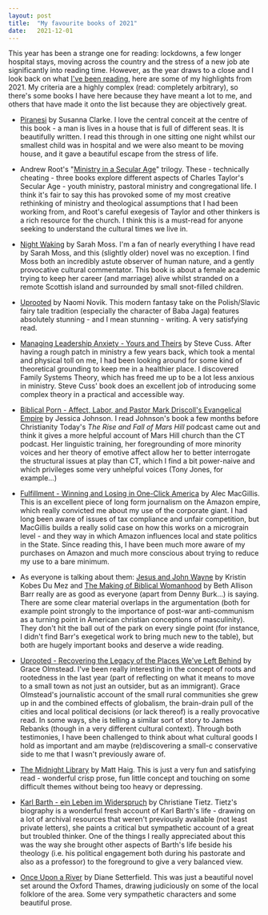 ```yaml
---
layout: post
title:  "My favourite books of 2021"
date:   2021-12-01
---
```


This year has been a strange one for reading: lockdowns, a few longer hospital stays, moving across the country and the stress of a new job ate significantly into reading time. However, as the year draws to a close and I look back on what [I've been reading](https://davidbunce.com/what-im-reading/), here are some of my highlights from 2021. My criteria are a highly complex (read: completely arbitrary), so there's some books I have here because they have meant a lot to me, and others that have made it onto the list because they are objectively great.

-   [Piranesi](https://www.randomhouse.de/Buch/Piranesi/Susanna-Clarke/Blessing/e575722.rhd) by Susanna Clarke. I love the central conceit at the centre of this book - a man is lives in a house that is full of different seas. It is beautifully written. I read this through in one sitting one night whilst our smallest child was in hospital and we were also meant to be moving house, and it gave a beautiful escape from the stress of life.
    
-   Andrew Root's "[Ministry in a Secular Age](http://bakerpublishinggroup.com/books/ministry-in-a-secular-age-set-3-volumes/407330)" trilogy. These - technically cheating - three books explore different aspects of Charles Taylor's Secular Age - youth ministry, pastoral ministry and congregational life. I think it's fair to say this has provoked some of my most creative rethinking of ministry and theological assumptions that I had been working from, and Root's careful exegesis of Taylor and other thinkers is a rich resource for the church. I think this is a must-read for anyone seeking to understand the cultural times we live in.
    
-   [Night Waking](https://granta.com/products/night-waking/) by Sarah Moss. I'm a fan of nearly everything I have read by Sarah Moss, and this (slightly older) novel was no exception. I find Moss both an incredibly astute observer of human nature, and a gently provocative cultural commentator. This book is about a female academic trying to keep her career (and marriage) alive whilst stranded on a remote Scottish island and surrounded by small snot-filled children.
    
-   [Uprooted](https://www.naominovik.com/uprooted/) by Naomi Novik. This modern fantasy take on the Polish/Slavic fairy tale tradition (especially the character of Baba Jaga) features absolutely stunning - and I mean stunning - writing. A very satisfying read.
    
-   [Managing Leadership Anxiety - Yours and Theirs](https://store.stevecusswords.com/) by Steve Cuss. After having a rough patch in ministry a few years back, which took a mental and physical toll on me, I had been looking around for some kind of theoretical grounding to keep me in a healthier place. I discovered Family Systems Theory, which has freed me up to be a lot less anxious in ministry. Steve Cuss' book does an excellent job of introducing some complex theory in a practical and accessible way.
    
-   [Biblical Porn - Affect, Labor, and Pastor Mark Driscoll's Evangelical Empire](https://www.dukeupress.edu/biblical-porn) by Jessica Johnson. I read Johnson's book a few months before Christianity Today's _The Rise and Fall of Mars Hill_ podcast came out and think it gives a more helpful account of Mars Hill church than the CT podcast. Her linguistic training, her foregrounding of more minority voices and her theory of emotive affect allow her to better interrogate the structural issues at play than CT, which I find a bit power-naive and which privileges some very unhelpful voices (Tony Jones, for example...)
    
-   [Fulfillment - Winning and Losing in One-Click America](https://us.macmillan.com/books/9780374159276) by Alec MacGillis. This is an excellent piece of long form journalism on the Amazon empire, which really convicted me about my use of the corporate giant. I had long been aware of issues of tax compliance and unfair competition, but MacGillis builds a really solid case on how this works on a micrograin level - and they way in which Amazon influences local and state politics in the State. Since reading this, I have been much more aware of my purchases on Amazon and much more conscious about trying to reduce my use to a bare minimum.
    
-   As everyone is talking about them: [Jesus and John Wayne](https://kristindumez.com/books/jesus-and-john-wayne/) by Kristin Kobes Du Mez and [The Making of Biblical Womanhood](http://www.bakerpublishinggroup.com/books/the-making-of-biblical-womanhood/404050) by Beth Allison Barr really are as good as everyone (apart from Denny Burk...) is saying. There are some clear material overlaps in the argumentation (both for example point strongly to the importance of post-war anti-communism as a turning point in American christian conceptions of masculinity). They don't hit the ball out of the park on every single point (for instance, I didn't find Barr's exegetical work to bring much new to the table), but both are hugely important books and deserve a wide reading.
    
-   [Uprooted - Recovering the Legacy of the Places We've Left Behind](https://www.goodreads.com/book/show/54511905-uprooted) by Grace Olmstead. I've been really interesting in the concept of roots and rootedness in the last year (part of reflecting on what it means to move to a small town as not just an outsider, but as an immigrant). Grace Olmstead's journalistic account of the small rural communities she grew up in and the combined effects of globalism, the brain-drain pull of the cities and local political decisions (or lack thereof) is a really provocative read. In some ways, she is telling a similar sort of story to James Rebanks (though in a very different cultural context). Through both testimonies, I have been challenged to think about what cultural goods I hold as important and am maybe (re)discovering a small-c conservative side to me that I wasn't previously aware of.
    
-   [The Midnight Library](http://www.matthaig.com/books/midnight-library/) by Matt Haig. This is just a very fun and satisfying read - wonderful crisp prose, fun little concept and touching on some difficult themes without being too heavy or depressing.
    
-   [Karl Barth - ein Leben im Widerspruch](https://www.chbeck.de/tietz-karl-barth/product/24060229) by Christiane Tietz. Tietz's biography is a wonderful fresh account of Karl Barth's life - drawing on a lot of archival resources that weren't previously available (not least private letters), she paints a critical but sympathetic account of a great but troubled thinker. One of the things I really appreciated about this was the way she brought other aspects of Barth's life beside his theology (i.e. his political engagement both during his pastorate and also as a professor) to the foreground to give a very balanced view.
    
-   [Once Upon a River](https://www.goodreads.com/book/show/36678391-once-upon-a-river) by Diane Setterfield. This was just a beautiful novel set around the Oxford Thames, drawing judiciously on some of the local folklore of the area. Some very sympathetic characters and some beautiful prose.